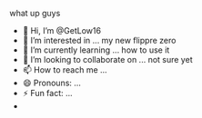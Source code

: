 what up guys
- 👋 Hi, I’m @GetLow16
- 👀 I’m interested in ... my new flippre zero
- 🌱 I’m currently learning ... how to use it 
- 💞️ I’m looking to collaborate on ... not sure yet 
- 📫 How to reach me ...
- 😄 Pronouns: ...
- ⚡ Fun fact: ...
- 

<!---
GetLow16/GetLow16 is a ✨ special ✨ repository because its `README.md` (this file) appears on your GitHub profile.
You can click the Preview link to take a look at your changes.
--->
